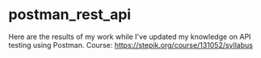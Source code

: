 # postman_rest_api

Here are the results of my work while I've updated my knowledge on API testing using Postman.
Course:
https://stepik.org/course/131052/syllabus
